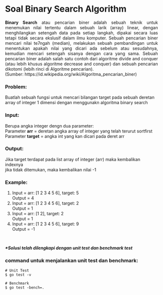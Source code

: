 # Soal Binary Search Algorithm

<p align=justify><b>Binary Search</b> atau pencarian biner adalah sebuah teknik untuk menemukan nilai tertentu dalam sebuah larik (array) linear, dengan menghilangkan setengah data pada setiap langkah, dipakai secara luas tetapi tidak secara ekslusif dalam ilmu komputer. Sebuah pencarian biner mencari nilai te7ngah (median), melakukan sebuah pembandingan untuk menentukan apakah nilai yang dicari ada sebelum atau sesudahnya, kemudian mencari setengah sisanya dengan cara yang sama. Sebuah pencarian biner adalah salah satu contoh dari algoritme divide and conquer (atau lebih khusus algoritme decrease and conquer) dan sebuah pencarian dikotomi (lebih rinci di Algoritme pencarian).   <br>
(Sumber: https://id.wikipedia.org/wiki/Algoritma_pencarian_biner)
</p>

### Problem:

Buatlah sebuah fungsi untuk mencari bilangan target pada sebuah deretan array of integer 1 dimensi
dengan menggunakn algoritma binary search
<br>

### Input:

Berupa angka integer dengn dua parameter:<br>
Parameter <b>arr</b> = deretan angka array of integer yang telah terurut sortfirst<br>
Parameter <b>target</b> = angka int yang kan dicari pada deret arr
<br>

### Output:

Jika target terdapat pada list array of integer (arr) maka kembalikan indexnya<br>
jika tidak ditemukan, maka kembalikan nilai -1
<br>

### Example:

1. Input = arr: [1 2 3 4 5 6], target: 5 <br>Output = 4
2. Input = arr: [1 2 3 4 5 6], target: 2 <br>Output = 1
3. Input = arr: [1 2], target: 2 <br>Output = 1
4. Input = arr: [1 2 3 4 5 6], target: 9 <br>Output = -1

<br>

<i><b>*Solusi telah dilengkapi dengan unit test dan benchmark test</b></i>

### command untuk menjalankan unit test dan benchmark:

```
# Unit Test
$ go test -v

# Benchmark
$ go test -bench=.
```
